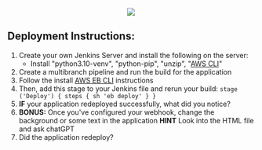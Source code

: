 <p align="center">
<img src="https://github.com/kura-labs-org/kuralabs_deployment_1/blob/main/Kuralogo.png">
</p>

## Deployment Instructions:
1. Create your own Jenkins Server and install the following on the server:
    - Install "python3.10-venv", "python-pip", "unzip", "[AWS CLI](https://scribehow.com/shared/How_to_Install_AWS_CLI__1MnhqmpcRxupkx_F-EcreQ)"
2. Create a multibranch pipeline and run the build for the application
3. Follow the install [AWS EB CLI](https://scribehow.com/shared/How_to_install_AWS_EB_CLI__J6eBRB9FQl2fGenfUVemlA) instructions
4. Then, add this stage to your Jenkins file and rerun your build: `stage ('Deploy') {
steps {
sh 'eb deploy'
}
}
`
5. **IF** your application redeployed successfully, what did you notice?
6. **BONUS:** Once you've configured your webhook, change the background or some text in the application **HINT** Look into the HTML file and ask chatGPT
7. Did the application redeploy? 
